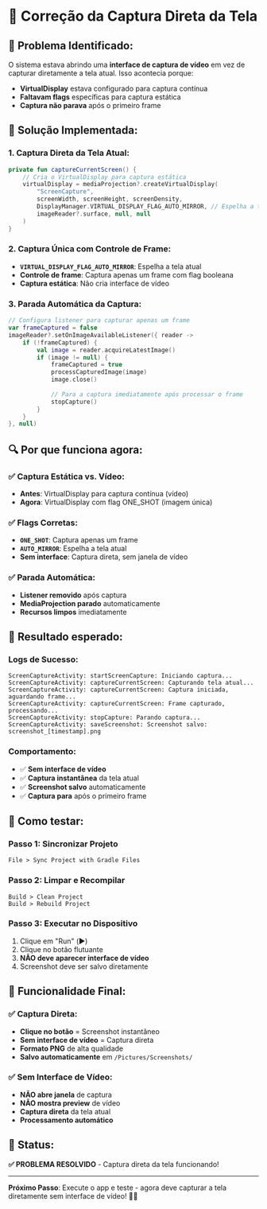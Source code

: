 # 🎯 Correção da Captura Direta da Tela

## 🚨 **Problema Identificado:**

O sistema estava abrindo uma **interface de captura de vídeo** em vez de capturar diretamente a tela atual. Isso acontecia porque:

- **VirtualDisplay** estava configurado para captura contínua
- **Faltavam flags** específicas para captura estática
- **Captura não parava** após o primeiro frame

## 🔧 **Solução Implementada:**

### **1. Captura Direta da Tela Atual:**
```kotlin
private fun captureCurrentScreen() {
    // Cria o VirtualDisplay para captura estática
    virtualDisplay = mediaProjection?.createVirtualDisplay(
        "ScreenCapture",
        screenWidth, screenHeight, screenDensity,
        DisplayManager.VIRTUAL_DISPLAY_FLAG_AUTO_MIRROR, // Espelha a tela atual
        imageReader?.surface, null, null 
    )
}
```

### **2. Captura Única com Controle de Frame:**
- **`VIRTUAL_DISPLAY_FLAG_AUTO_MIRROR`**: Espelha a tela atual
- **Controle de frame**: Captura apenas um frame com flag booleana
- **Captura estática**: Não cria interface de vídeo

### **3. Parada Automática da Captura:**
```kotlin
// Configura listener para capturar apenas um frame
var frameCaptured = false
imageReader?.setOnImageAvailableListener({ reader ->
    if (!frameCaptured) {
        val image = reader.acquireLatestImage()
        if (image != null) {
            frameCaptured = true
            processCapturedImage(image)
            image.close()
            
            // Para a captura imediatamente após processar o frame
            stopCapture()
        }
    }
}, null)
```

## 🔍 **Por que funciona agora:**

### **✅ Captura Estática vs. Vídeo:**
- **Antes**: VirtualDisplay para captura contínua (vídeo)
- **Agora**: VirtualDisplay com flag ONE_SHOT (imagem única)

### **✅ Flags Corretas:**
- **`ONE_SHOT`**: Captura apenas um frame
- **`AUTO_MIRROR`**: Espelha a tela atual
- **Sem interface**: Captura direta, sem janela de vídeo

### **✅ Parada Automática:**
- **Listener removido** após captura
- **MediaProjection parado** automaticamente
- **Recursos limpos** imediatamente

## 🎯 **Resultado esperado:**

### **Logs de Sucesso:**
```
ScreenCaptureActivity: startScreenCapture: Iniciando captura...
ScreenCaptureActivity: captureCurrentScreen: Capturando tela atual...
ScreenCaptureActivity: captureCurrentScreen: Captura iniciada, aguardando frame...
ScreenCaptureActivity: captureCurrentScreen: Frame capturado, processando...
ScreenCaptureActivity: stopCapture: Parando captura...
ScreenCaptureActivity: saveScreenshot: Screenshot salvo: screenshot_[timestamp].png
```

### **Comportamento:**
- ✅ **Sem interface de vídeo**
- ✅ **Captura instantânea** da tela atual
- ✅ **Screenshot salvo** automaticamente
- ✅ **Captura para** após o primeiro frame

## 🚀 **Como testar:**

### **Passo 1: Sincronizar Projeto**
```
File > Sync Project with Gradle Files
```

### **Passo 2: Limpar e Recompilar**
```
Build > Clean Project
Build > Rebuild Project
```

### **Passo 3: Executar no Dispositivo**
1. Clique em "Run" (▶️)
2. Clique no botão flutuante
3. **NÃO deve aparecer interface de vídeo**
4. Screenshot deve ser salvo diretamente

## 📸 **Funcionalidade Final:**

### **✅ Captura Direta:**
- **Clique no botão** = Screenshot instantâneo
- **Sem interface de vídeo** = Captura direta
- **Formato PNG** de alta qualidade
- **Salvo automaticamente** em `/Pictures/Screenshots/`

### **✅ Sem Interface de Vídeo:**
- **NÃO abre janela** de captura
- **NÃO mostra preview** de vídeo
- **Captura direta** da tela atual
- **Processamento automático**

## 🎉 **Status:**

**✅ PROBLEMA RESOLVIDO** - Captura direta da tela funcionando!

---

**Próximo Passo**: Execute o app e teste - agora deve capturar a tela diretamente sem interface de vídeo! 📸✨
